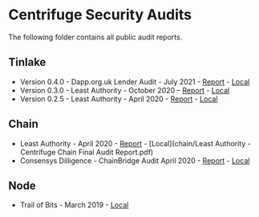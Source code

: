 # Centrifuge Security Audits

The following folder contains all public audit reports.

## Tinlake
* Version 0.4.0 - Dapp.org.uk Lender Audit - July 2021 - [Report](https://dapp.org.uk/reports/tinlake.html) - [Local](dapp-org-tinlake-lender.html)
* Version 0.3.0 - Least Authority - October 2020 – [Report](https://leastauthority.com/static/publications/LeastAuthority_Centrifuge_Tinlake_0.3.0_Audit_Report.pdf) - [Local](tinlake/LA-Tinlake-Audit-v0.3.0.pdf)
* Version 0.2.5 - Least Authority - April 2020 - [Report](https://leastauthority.com/static/publications/LeastAuthority_Centrifuge_Tinlake_Contracts_Actions_Audit_Report.pdf) - [Local](tinlake/LA-Tinlake-Audit-v0.2.5.pdf)

## Chain
* Least Authority - April 2020 - [Report](https://leastauthority.com/static/publications/LeastAuthority_Centrifuge_Chain_Audit_Report.pdf) - [Local](chain/Least Authority - Centrifuge Chain Final Audit Report.pdf)
* Consensys Dilligence - ChainBridge Audit April 2020 - [Report](https://consensys.net/diligence/audits/private/adash47d-chainbridge/chainbridge-audit-2020-04.pdf) - [Local](bridge/chainbridge-audit-2020-04.pdf)

## Node
* Trail of Bits - March 2019 - [Local](node/Trail-of-Bits-Audit.pdf)
